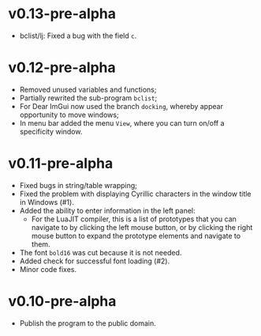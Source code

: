 # v0.13-pre-alpha
- bclist/lj: Fixed a bug with the field `c`.

# v0.12-pre-alpha
- Removed unused variables and functions;
- Partially rewrited the sub-program `bclist`;
- For Dear ImGui now used the branch `docking`, whereby appear opportunity to move windows;
- In menu bar added the menu `View`, where you can turn on/off a specificity window.

# v0.11-pre-alpha
- Fixed bugs in string/table wrapping;
- Fixed the problem with displaying Cyrillic characters in the window title in Windows (#1).
- Added the ability to enter information in the left panel:
  - For the LuaJIT compiler, this is a list of prototypes that you can navigate to by clicking the left mouse button, or by clicking the right mouse button to expand the prototype elements and navigate to them.
- The font `bold16` was cut because it is not needed.
- Added check for successful font loading (#2).
- Minor code fixes.

# v0.10-pre-alpha
- Publish the program to the public domain.